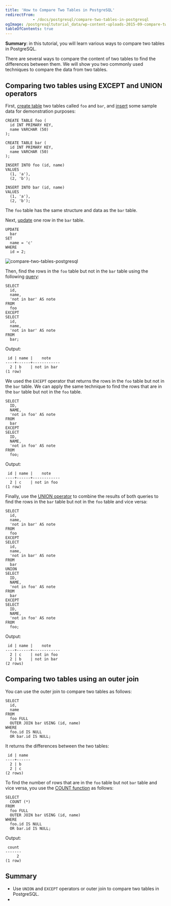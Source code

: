 ```yaml
---
title: 'How to Compare Two Tables in PostgreSQL'
redirectFrom: 
            - /docs/postgresql/compare-two-tables-in-postgresql
ogImage: /postgresqltutorial_data/wp-content-uploads-2015-09-compare-two-tables-postgresql.jpg
tableOfContents: true
---
```


**Summary**: in this tutorial, you will learn various ways to compare two tables in PostgreSQL.



There are several ways to compare the content of two tables to find the differences between them. We will show you two commonly used techniques to compare the data from two tables.



## Comparing two tables using EXCEPT and UNION operators



First, [create table](/docs/postgresql/postgresql-create-table/) two tables called `foo` and `bar`, and [insert](https://www.postgresqltutorial.com/postgresql-tutorial/postgresql-insert) some sample data for demonstration purposes:



```
CREATE TABLE foo (
  id INT PRIMARY KEY,
  name VARCHAR (50)
);

CREATE TABLE bar (
  id INT PRIMARY KEY,
  name VARCHAR (50)
);

INSERT INTO foo (id, name)
VALUES
  (1, 'a'),
  (2, 'b');

INSERT INTO bar (id, name)
VALUES
  (1, 'a'),
  (2, 'b');
```



The `foo` table has the same structure and data as the `bar` table.



Next, [update](/docs/postgresql/postgresql-update) one row in the `bar` table.



```
UPDATE
  bar
SET
  name = 'c'
WHERE
  id = 2;
```



![compare-two-tables-postgresql](/postgresqltutorial_data/wp-content-uploads-2015-09-compare-two-tables-postgresql.jpg)



Then, find the rows in the `foo` table but not in the `bar` table using the following [query](/docs/postgresql/postgresql-select):



```
SELECT
  id,
  name,
  'not in bar' AS note
FROM
  foo
EXCEPT
SELECT
  id,
  name,
  'not in bar' AS note
FROM
  bar;
```



Output:



```
 id | name |    note
----+------+------------
  2 | b    | not in bar
(1 row)
```



We used the `EXCEPT` operator that returns the rows in the `foo` table but not in the `bar` table. We can apply the same technique to find the rows that are in the `bar` table but not in the `foo` table.



```
SELECT
  ID,
  NAME,
  'not in foo' AS note
FROM
  bar
EXCEPT
SELECT
  ID,
  NAME,
  'not in foo' AS note
FROM
  foo;
```



Output:



```
 id | name |    note
----+------+------------
  2 | c    | not in foo
(1 row)
```



Finally, use the [UNION operator](/docs/postgresql/postgresql-union) to combine the results of both queries to find the rows in the `bar` table but not in the `foo` table and vice versa:



```
SELECT
  id,
  name,
  'not in bar' AS note
FROM
  foo
EXCEPT
SELECT
  id,
  name,
  'not in bar' AS note
FROM
  bar
UNION
SELECT
  ID,
  NAME,
  'not in foo' AS note
FROM
  bar
EXCEPT
SELECT
  ID,
  NAME,
  'not in foo' AS note
FROM
  foo;
```



Output:



```
 id | name |    note
----+------+------------
  2 | c    | not in foo
  2 | b    | not in bar
(2 rows)
```



## Comparing two tables using an outer join



You can use the outer join to compare two tables as follows:



```
SELECT
  id,
  name
FROM
  foo FULL
  OUTER JOIN bar USING (id, name)
WHERE
  foo.id IS NULL
  OR bar.id IS NULL;
```



It returns the differences between the two tables:



```
 id | name
----+------
  2 | b
  2 | c
(2 rows)
```



To find the number of rows that are in the `foo` table but not `bar` table and vice versa, you use the [COUNT function](https://www.postgresqltutorial.com/postgresql-aggregate-functions/postgresql-count-function/) as follows:



```
SELECT
  COUNT (*)
FROM
  foo FULL
  OUTER JOIN bar USING (id, name)
WHERE
  foo.id IS NULL
  OR bar.id IS NULL;
```



Output:



```
 count
-------
     2
(1 row)
```



## Summary



- Use `UNION` and `EXCEPT` operators or outer join to compare two tables in PostgreSQL.
- 
